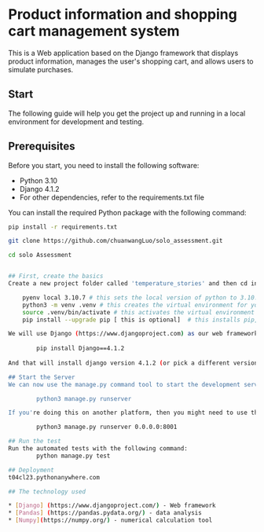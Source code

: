 # Product information and shopping cart management system

This is a Web application based on the Django framework that displays product information, manages the user's shopping cart, and allows users to simulate purchases.

## Start

The following guide will help you get the project up and running in a local environment for development and testing.

## Prerequisites

Before you start, you need to install the following software:

- Python 3.10
- Django 4.1.2
- For other dependencies, refer to the requirements.txt file

You can install the required Python package with the following command:

```bash
pip install -r requirements.txt

git clone https://github.com/chuanwangLuo/solo_assessment.git

cd solo Assessment


## First, create the basics
Create a new project folder called 'temperature_stories' and then cd into the folder via the terminal and execute these commands:

    pyenv local 3.10.7 # this sets the local version of python to 3.10.7
    python3 -m venv .venv # this creates the virtual environment for you
    source .venv/bin/activate # this activates the virtual environment
    pip install --upgrade pip [ this is optional]  # this installs pip, and upgrades it if required.

We will use Django (https://www.djangoproject.com) as our web framework for the application. We install that with 
        
        pip install Django==4.1.2
    
And that will install django version 4.1.2 (or pick a different version if there's something newer) with its associated dependencies. We can now start to build the application.

## Start the Server
We can now use the manage.py command tool to start the development server by entering this command in the terminal:

        python3 manage.py runserver

If you're doing this on another platform, then you might need to use this instead (change the port number from 8000 as required):

        python3 manage.py runserver 0.0.0.0:8001

## Run the test
Run the automated tests with the following command:
        python manage.py test

## Deployment
t04cl23.pythonanywhere.com

## The technology used

* [Django] (https://www.djangoproject.com/) - Web framework
* [Pandas] (https://pandas.pydata.org/) - data analysis
* [Numpy](https://numpy.org/) - numerical calculation tool
